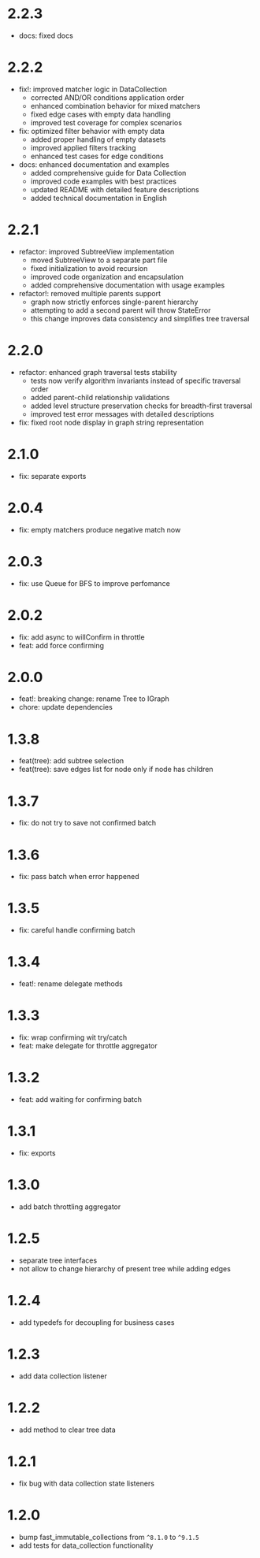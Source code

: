 # 2.2.3
- docs: fixed docs

# 2.2.2
- fix!: improved matcher logic in DataCollection
  - corrected AND/OR conditions application order
  - enhanced combination behavior for mixed matchers
  - fixed edge cases with empty data handling
  - improved test coverage for complex scenarios
- fix: optimized filter behavior with empty data
  - added proper handling of empty datasets
  - improved applied filters tracking
  - enhanced test cases for edge conditions
- docs: enhanced documentation and examples
  - added comprehensive guide for Data Collection
  - improved code examples with best practices
  - updated README with detailed feature descriptions
  - added technical documentation in English

# 2.2.1
- refactor: improved SubtreeView implementation
  - moved SubtreeView to a separate part file
  - fixed initialization to avoid recursion
  - improved code organization and encapsulation
  - added comprehensive documentation with usage examples
- refactor!: removed multiple parents support
  - graph now strictly enforces single-parent hierarchy
  - attempting to add a second parent will throw StateError
  - this change improves data consistency and simplifies tree traversal

# 2.2.0
- refactor: enhanced graph traversal tests stability
  - tests now verify algorithm invariants instead of specific traversal order
  - added parent-child relationship validations
  - added level structure preservation checks for breadth-first traversal
  - improved test error messages with detailed descriptions
- fix: fixed root node display in graph string representation

# 2.1.0
- fix: separate exports

# 2.0.4
- fix: empty matchers produce negative match now

# 2.0.3
- fix: use Queue for BFS to improve perfomance

# 2.0.2
- fix: add async to willConfirm in throttle
- feat: add force confirming

# 2.0.0
* feat!: breaking change: rename Tree to IGraph
* chore: update dependencies

# 1.3.8
* feat(tree): add subtree selection
* feat(tree): save edges list for node only if node has children

# 1.3.7
* fix: do not try to save not confirmed batch

# 1.3.6
* fix: pass batch when error happened

# 1.3.5
* fix: careful handle confirming batch

# 1.3.4
* feat!: rename delegate methods

# 1.3.3
* fix: wrap confirming wit try/catch
* feat: make delegate for throttle aggregator

# 1.3.2
* feat: add waiting for confirming batch

# 1.3.1
* fix: exports

# 1.3.0
* add batch throttling aggregator

# 1.2.5
* separate tree interfaces
* not allow to change hierarchy of present tree while adding edges

# 1.2.4
* add typedefs for decoupling for business cases

# 1.2.3
* add data collection listener

# 1.2.2
* add method to clear tree data

# 1.2.1
* fix bug with data collection state listeners

# 1.2.0
* bump fast_immutable_collections from `^8.1.0` to `^9.1.5`
* add tests for data_collection functionality
